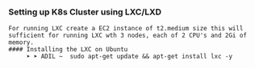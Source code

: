### Setting up K8s Cluster using LXC/LXD 

```
For running LXC create a EC2 instance of t2.medium size this will sufficient for running LXC wth 3 nodes, each of 2 CPU's and 2Gi of memory.
#### Installing the LXC on Ubuntu 
     ➤ ➤ ADIL ~  sudo apt-get update && apt-get install lxc -y

```
